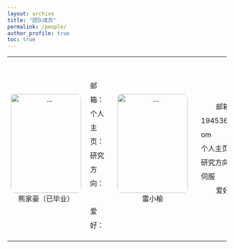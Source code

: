 ```yaml
---
layout: archive
title: "团队成员"
permalink: /people/
author_profile: true
toc: true
---
```


<!--   -----------第一行 ----------------------  -->
<table>
    <tr>
        <td width="19%">
            <div style="text-align: center; margin:0 0 0 0;">
                <img align="" width="162.25px" height="227.15px" style="border-radius: 5% 5% 5% 5%; " src="{{ site.url }}/images/people/熊家豪（已毕业）.jpg" alt="...">
                <br>熊家豪（已毕业）
            </div>
        </td>
        <td width="25%">
            <div style="text-align: left; margin:0 0 0 8%;">
                <p style = "line-height:2; font-size:16px">
                    &nbsp;&nbsp;&nbsp;&nbsp;&nbsp;&nbsp;&nbsp;&nbsp;邮箱：<br>
                    个人主页：<br>
                    研究方向：<br>
                    &nbsp;&nbsp;&nbsp;&nbsp;&nbsp;&nbsp;&nbsp;&nbsp;爱好：<br>
                </p>
            </div>
        </td>
        <td width="19%">
            <div style="text-align: center; margin:0 0 0 0;">
                <img align="" width="162.25px" height="227.15px" style="border-radius: 5% 5% 5% 5%;" src="{{ site.url }}/images/people/雷小榆.jpg" alt="...">
                <br>雷小榆
            </div>
        </td>
        <td width="25%">
            <div style="text-align: left; margin:0 0 0 8%;">
                <p style = "line-height:2; font-size:16px">
                    &nbsp;&nbsp;&nbsp;&nbsp;&nbsp;&nbsp;&nbsp;&nbsp;邮箱：1945367227@qq.com<br>
                    个人主页：<a href="https://github.com/leixiaoyuasdl" target="_blank">详情请点击</a><br>
                    研究方向：机器人视觉伺服<br>
                    &nbsp;&nbsp;&nbsp;&nbsp;&nbsp;&nbsp;&nbsp;&nbsp;爱好：兵兵球<br>
                </p>
            </div>
        </td>
    </tr>
<!-- <div style="text-align: center; float: right;  margin:4% 8% 0 0;">
<img align="" width="162.25px" height="227.15px" style="border-radius: 5% 5% 5% 5%;" src="{{ site.url }}/images/people/高志成.jpg" alt="...">
<br>高志成
</div> -->


</table>



<!--   -----------第二行 ----------------------  -->

<!-- <tr>

<div style="text-align: center; float: left;  margin:4% 0 0 10%;">
<img align="" width="165px" style="border-radius: 5% 5% 5% 5%; " src="{{ site.url }}/images/people/饶书航.jpg" alt="...">
<br>饶书航
</div>

<div style="text-align: center; float: left;  margin:4% 0 0 16%;">
<img align="" width="162.25px" height="227.15px" style="border-radius: 5% 5% 5% 5%;" src="{{ site.url }}/images/people/乐恒韬.png" alt="...">
<br>乐恒韬
</div>

<div style="text-align: center; float: right;  margin:4% 8% 0 0;">
<img align="" width="162.25px" height="227.15px" style="border-radius: 5% 5% 5% 5%;" src="{{ site.url }}/images/people/陈碧宇.jpg" alt="...">
<br>陈碧宇
</div>

</tr><br><br> -->


<!--   -----------第三行 ----------------------  -->

<!-- <tr>
<div style="text-align: center; float: left;  margin:4% 16% 0 10%;">
<img align="" width="162.25px" height="227.15px" style="border-radius: 5% 5% 5% 5%; " src="{{ site.url }}/images/people/吴松林.jpg" alt="...">
<br>吴松林<br>
</div>

<div style="text-align: center; float: left;  margin:4% 0 0 0;">
<img align="" width="162.25px" height="227.15px" style="border-radius: 5% 5% 5% 5%;" src="{{ site.url }}/images/people/文天.jpg" alt="...">
<br>文天<br>
</div>

<div style="text-align: center; float: right;  margin:4% 8% 0 0;">
<img align="" width="162.25px" height="227.15px" style="border-radius: 5% 5% 5% 5%;" src="{{ site.url }}/images/people/MOHAMED IBRAHIM AHMED.jpg" alt="...">
<br>MOHAMED <br>IBRAHIM AHMED
</div>

</tr><br><br> -->

<!--   -----------第四行 ----------------------  -->

<!-- <tr> -->

<!-- <div style="text-align: center; float: left;  margin:4% 16% 0 10%;">
<img align="" width="162.25px" height="227.15px" style="border-radius: 5% 5% 5% 5%; " src="{{ site.url }}/images/people/Sulei.jpg" alt="...">
<br>Sulei
</div> -->
<!-- 
<div style="text-align: center; float: left;  margin:4% 0 0 0;">
<img align="" width="162.25px" height="227.15px" style="border-radius: 5% 5% 5% 5%;" src="{{ site.url }}/images/people/王法福.png" alt="...">
<br>王法福
</div>

<div style="text-align: center; float: right;  margin:4% 8% 0 0;">
<img align="" width="162.25px" height="227.15px" style="border-radius: 5% 5% 5% 5%;" src="{{ site.url }}/images/people/陈飞扬.jpg" alt="...">
<br>陈飞扬
</div>

</tr> -->
